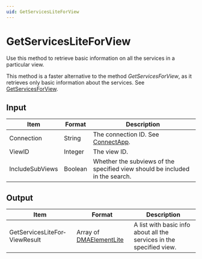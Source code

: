 ```yaml
---
uid: GetServicesLiteForView
---
```


# GetServicesLiteForView

Use this method to retrieve basic information on all the services in a particular view.

This method is a faster alternative to the method *GetServicesForView*, as it retrieves only basic information about the services. See [GetServicesForView](xref:GetServicesForView).

## Input

| Item            | Format  | Description                                                                      |
|-----------------|---------|----------------------------------------------------------------------------------|
| Connection      | String  | The connection ID. See [ConnectApp](xref:ConnectApp). |
| ViewID          | Integer | The view ID.                                                                     |
| IncludeSubViews | Boolean | Whether the subviews of the specified view should be included in the search.     |

## Output

| Item | Format | Description |
|--|--|--|
| GetServicesLiteFor­ViewResult | Array of [DMAElementLite](xref:DMAElementLite) | A list with basic info about all the services in the specified view. |
